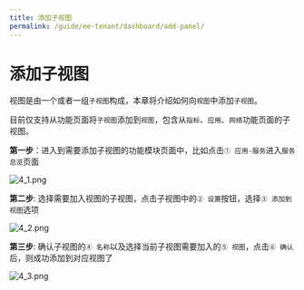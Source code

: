 ```yaml
---
title: 添加子视图
permalink: /guide/ee-tenant/dashboard/add-panel/
---
```


# 添加子视图

视图是由一个或者一组`子视图`构成，本章将介绍如何向`视图`中添加`子视图`。

目前仅支持从功能页面将`子视图`添加到`视图`，包含从`指标`、`应用`、`网络`功能页面的子视图。

**第一步**：进入到需要添加子视图的功能模块页面中，比如点击`① 应用-服务`进入`服务总览`页面

![4_1.png](https://yunshan-guangzhou.oss-cn-beijing.aliyuncs.com/pub/pic/20230918650824ebccb7c.png)

**第二步**: 选择需要加入视图的子视图，点击子视图中的`② 设置`按钮，选择`③ 添加到视图`选项

![4_2.png](https://yunshan-guangzhou.oss-cn-beijing.aliyuncs.com/pub/pic/20230918650824ed30950.png)

**第三步**: 确认子视图的`④ 名称`以及选择当前子视图需要加入的`⑤ 视图`，点击`⑥ 确认`后，则成功添加到对应视图了

![4_3.png](https://yunshan-guangzhou.oss-cn-beijing.aliyuncs.com/pub/pic/20230918650824edae26e.png)
